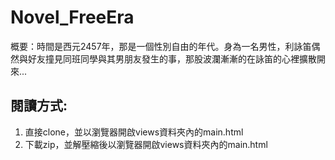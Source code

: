 # Novel_FreeEra
概要：時間是西元2457年，那是一個性別自由的年代。身為一名男性，利詠笛偶然與好友撞見同班同學與其男朋友發生的事，那股波瀾漸漸的在詠笛的心裡擴散開來...

## 閱讀方式:
1. 直接clone，並以瀏覽器開啟views資料夾內的main.html
2. 下載zip，並解壓縮後以瀏覽器開啟views資料夾內的main.html
